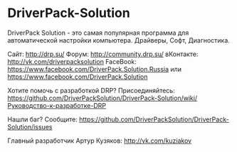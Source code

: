 DriverPack-Solution
===================

DriverPack Solution - это самая популярная программа для автоматической настройки компьютера. Драйверы, Софт, Диагностика.


Сайт: http://drp.su/
Форум: http://community.drp.su/
вКонтакте: http://vk.com/driverpacksolution
FaceBook: https://www.facebook.com/DriverPack.Solution.Russia или https://www.facebook.com/DriverPack.Solution


Хотите помочь с разработкой DRP?
Присоединяйтесь: https://github.com/DriverPackSolution/DriverPack-Solution/wiki/Руководство-к-разработке-DRP


Нашли баг?
Сообщите: https://github.com/DriverPackSolution/DriverPack-Solution/issues


Главный разработчик Артур Кузяков: http://vk.com/kuziakov
